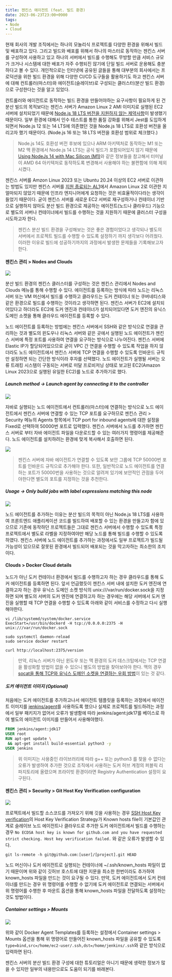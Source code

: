 ```yaml
---
title: 젠킨스 에이전트 (feat. 빌드 환경)
date: 2023-06-23T23:00+0900
tags:
- Node
- Cloud
---
```


현재 회사의 개발 조직에서는 하나의 모놀리식 프로젝트를 다양한 환경을 위해서 빌드 및 배포하고 있다. 그리고 빌드와 배포를 위해서 하나의 마스터로 동작하는 젠킨스 서버를 구성하여 사용하고 있고 하나의 서버에서 빌드를 수행해도 무방할 만큼 서비스 규모가 크거나 시스템에 대한 배포가 자주 수행되진 않기에 단일 빌드 서버로 운용해도 충분하다고 볼 수 있다. 개인적으로는 인터넷에 공유된 글들을 통해 대부분의 회사에서는 프로덕션을 위한 빌드 환경을 위해 다양한 CI/CD 도구들을 활용하기도 하고 젠킨스 서버에 대해 컨트롤러(마스터)와 에이전트(슬레이브)로 구성되는 클러스터(분산 빌드 환경)으로 구성한다는 것을 알고 있었다. 

컨트롤러와 에이전트로 동작하는 빌드 환경을 만들어야하는 요구사항이 필요하게 된 건 분산 빌드의 목적보다는 젠킨스 서버가 Amazon Linux 2 AMI 이미지로 실행된 EC2 서버에 설치되었기 때문에 [Node.js 18 LTS 버전을 지원하지 않는 제약사항](https://okky.kr/articles/1451364)이 발생했기 때문이다. 일부 환경에 대해서 인수 테스트를 통한 품질 강화를 위해서 Jest를 도입하게 되면서 Node.js 12 또는 14 LTS에 의존했던 것을 Node.js 18 LTS로 호환성 버전을 올리고자 했기 때문이다. (Node.js 16 또는 18 LTS 버전을 호환성 범위로 체크했다.)

> Node.js 14도 호환성 버전 후보에 있으나 ARM 아키텍처로 동작하는 M1 또는 M2 맥 환경에서 Node.js 14 LTS는 공식 빌드가 포함되어있지 않기 때문에 [Using NodeJs 14 with Mac Silicon (M1)](https://devzilla.io/using-nodejs-14-with-mac-silicon-m1)와 같은 정보들을 참고해서 터미널이 AMD 64 아키텍처로 동작하도록 변경해서 사용해야 하는 불편함에 의해 제외시켰다.

젠킨스 서버를 Amzon Linux 2023 또는 Ubuntu 20.24 이상의 EC2 서버로 이관하는 방법도 있지만 젠킨스 서버를 [지원 종료되는 AL1](https://endoflife.date/amazon-linux)에서 Amazon Linux 2로 이관한 지 얼마되지 않았기 때문에 인프라 엔지니어에게 요청하는 것은 비효율적이다라는 생각이 들었기 때문이다. 굳이 젠킨스 서버를 새로운 EC2 서버로 재구성하거나 컨테이너 기반으로 실행하지 않아도 분산 빌드 환경으로 제공하는 에이전트(노드나 클라우드) 기능으로 별도의 서버나 컨테이너에서 빌드를 수행하는 것을 지원하기 때문에 클러스터 구성을 시도하고자 한다.

> 젠킨스 분산 빌드 환경을 구성해보는 것은 좋은 경험이었다고 생각되나 별도의 서버에서 프로젝트 빌드를 수행할 수 있도록 설정하기 까지 생각보다 어려웠다. 이러한 이유로 빌드에 성공하기까지의 과정에서 발생한 문제들을 기록해보고자 한다.

#### 젠킨스 관리 > Nodes and Clouds

![](../images/posts/jenkins-agent/01.png)

분산 빌드 환경의 젠킨스 클러스터를 구성하는 것은 젠킨스 관리에서 Nodes and Clouds 메뉴를 통해 수행할 수 있다. 에이전트를 등록하는 방식에 따라 노드는 리눅스 서버 또는 VM 머신에서 빌드를 수행하고 클라우드는 도커 컨테이너 또는 쿠버네티스와 같은 환경으로 빌드를 수행하는 것이라고 생각하면 된다. 젠킨스 서버가 EC2에 설치되어있다고 하더라도 EC2에 도커 엔진과 컨테이너가 설치되어있다면 도커 엔진의 유닉스 도메인 소켓을 통해 클라우드 에이전트를 등록할 수 있다.

노드 에이전트를 등록하는 방법에는 젠킨스 서버에서 SSH와 같은 방식으로 연결을 관리하는 것과 별도의 윈도우나 리눅스 서버와 같은 곳에서 실행된 노드 에이전트가 젠킨스 서버에 특정 포트를 사용하여 연결을 요구하는 방식으로 나누어진다. 젠킨스 서버에 Elastic IP가 할당되어있으므로 굳이 VPC 간 연결을 수행할 수 있도록 작업을 하지 않더라도 노드 에이전트에서 젠킨스 서버에 TCP 연결을 수행할 수 있도록 인바운드 규칙만 설정하면 되는 간단한 방식이라 후자를 선택했다. 노드 에이전트가 실행될 서버는 오류 트래킹 시스템이 구동되는 서버로 미달 프로비저닝 상태로 보고된 EC2(Amazon Linux 2023으로 실행된 유일한 EC2)를 노드로 추가하기로 했다.

##### Launch method → Launch agent by connecting it to the controller

![](../images/posts/jenkins-agent/02.png)

자바로 실행되는 노드 에이전트에서 컨트롤러(마스터)에 연결하는 방식으로 노드 에이전트에서 젠킨스 서버에 연결할 수 있는 TCP 포트를 요구하므로 젠킨스 관리 > Security 메뉴의 Agents 항목에서 TCP port for inbound agents에 대한 설정을 Fixed로 선택하여 50000번 포트로 입력했다. 젠킨스 서버에서 노드를 추가하면 젠킨스 서버로 부터 자바 에이전트 파일을 다운로드할 수 있는 여러가지 명령어를 제공해준다. 노드 에이전트를 설치하려는 환경에 맞게 복사해서 호출하면 된다.

![](../images/posts/jenkins-agent/03.png)

> 젠킨스 서버에 자바 에이전트가 연결할 수 있도록 보안 그룹에 TCP 50000번 포트를 인바운드 규칙으로 추가해야 한다. 또한, 일반적으로 노드 에이전트를 연결하는 포트가 50000번을 사용하는 것으로 알려져 있기에 보안적인 관점을 두어야한다면 별도의 포트를 지정하는 것을 추천한다.

##### Usage → Only build jobs with label expressions matching this node

![](../images/posts/jenkins-agent/04.png)

노드 에이전트를 추가하는 이유는 분산 빌드의 목적이 아닌 Node.js 18 LTS를 사용하여 프론트엔드 애플리케이션 코드를 빌드하여 배포할 수 있는 환경을 만들고자 함에 있으므로 기존에 동작하던 프로젝트들은 그대로 젠킨스 서버에서 수행할 수 있도록 특정 프로젝트에서 별도로 라벨을 지정하여야만 해당 노드를 통해 빌드를 수행할 수 있도록 하였다. 젠킨스 서버에 노드 에이전트를 추가하는 과정에서도 일부 프로젝트가 빌드될 가능성이 있으므로 잘못된 환경에서 빌드되어 배포되는 것을 막고자하는 최소한의 조치이다.

#### Clouds > Docker Cloud details
노드가 아닌 도커 컨테이너 환경에서 빌드를 수행하고자 하는 경우 클라우드를 통해 도커 에이전트를 등록하면 된다. 앞서 언급했듯이 젠킨스 서버 내에 설치한 도커 엔진에 연결하고자 하는 경우 유닉스 도메인 소켓 방식의 unix:///var/run/docker.sock을 지정하면 되며 별도의 서버의 도커 엔진에 연결하고자 하는 경우에는 해당 서버에서 도커 엔진을 실행할 때 TCP 연결을 수행할 수 있도록 아래와 같이 서비스를 수정하고 다시 실행해야한다.

```shell
vi /lib/systemd/system/docker.service
ExecStart=/usr/bin/dockerd -H tcp://0.0.0.0:2375 -H unix:///var/run/docker.sock

sudo systemctl daemon-reload
sudo service docker restart

curl http://localhost:2375/version
```

> 만약, 리눅스 서버가 아닌 윈도우 또는 맥 환경의 도커 데스크탑에서는 TCP 연결을 활성화할 방법이 없을 수 있으니 별도의 방법을 찾아보아야 한다. 맥의 경우 [socat을 통해 TCP와 유닉스 도메인 소켓을 연결하는 우회 방법](https://github.com/docker/for-mac/issues/1156#issuecomment-273764881)이 있는 것 같다.

##### 도커 에이전트 이미지 (Optional)
처음에는 도커 에이전트를 추가하고나서 에이전트 템플릿을 등록하는 과정에서 에이전트 이미지를 [jenkins/agent](https://github.com/jenkinsci/docker-agent)를 사용하도록 했으나 실제로 프로젝트를 빌드하려는 과정에서 일부 패키지가 없어서 오류가 발생함에 따라 jenkins/agent:jdk17를 베이스로 하여 별도의 에이전트 이미지를 만들어서 사용해야했다.

```dockerfile Dockerfile
FROM jenkins/agent:jdk17
USER root
RUN apt-get update \
 && apt-get install build-essential python3 -y
USER jenkins
```

> 위 이미지는 사용중인 라이브러리에 따라 g++ 또는 python3 를 찾을 수 없다는 오류가 발생하여 추가한 것으로 조직에서 사용하는 도커 허브 계정의 퍼블릭 리파지토리에 올렸으며 프라이빗 환경이라면 Registry Authentication 설정이 요구된다.

#### 젠킨스 관리 > Security > Git Host Key Verification configuration
![](../images/posts/jenkins-agent/05.png)

프로젝트에서 빌드할 소스코드를 가져오기 위해 깃을 사용하는 경우 [SSH Host Key verification](https://plugins.jenkins.io/git-client/#plugin-content-ssh-host-key-verification)의 Host Key Verification Strategy가 Known hosts file이 기본값인 관계로 슬레이브 노드 에이전트나 클라우드로 추가한 도커 에이전트에서 빌드를 수행하는 경우 `No ECDSA host key is known for github.com and you have requested strict checking.
Host key verification failed.` 와 같은 오류가 발생할 수 있다.

```shell
git ls-remote -h git@github.com:[user]/[project].git HEAD
```

노드 머신이나 도커 에이전트로 실행되는 컨테이너에 ~/.ssh/known_hosts 파일이 없기 때문이며 위와 같이 깃허브 호스트에 대한 지문을 최소한 한번이라도 추가하여 known_hosts 파일을 만드는 것이 요구될 수 있다. 만약, 도커 에이전트에서 도커 컨테이너를 만드는 경우 위 명령어를 수행할 수 없기에 도커 에이전트로 연결되는 서버에서 위 명령어를 수행한 후 마운트 옵션을 통해 known_hosts 파일을 전달하도록 설정하는 것도 방법이다.

##### Container settings > Mounts
![](../images/posts/jenkins-agent/06.png)

위와 같이 Docker Agent Templates를 등록하는 설정에서 Container settings > Mounts 옵션을 통해 위 명령어로 만들어진 known_hosts 파일을 공유할 수 있도록 `type=bind,src=/home/ec2-user/.ssh,dst=/home/jenkins/.ssh`와 같은 방식으로 입력하면 된다.

젠킨스 서버의 분산 빌드 환경 구성에 대한 튜토리얼은 아니기 때문에 생략한 정보가 많을 수 있지만 일부의 내용만으로도 도움이 되기를 바래본다.